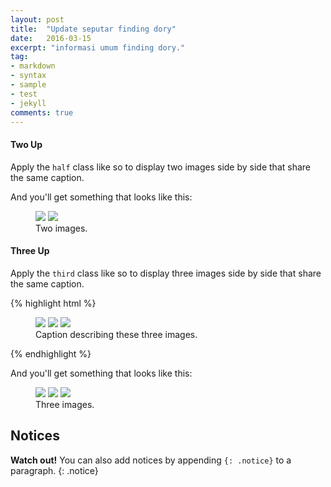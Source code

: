 ```yaml
---
layout: post
title:  "Update seputar finding dory"
date:   2016-03-15
excerpt: "informasi umum finding dory."
tag:
- markdown 
- syntax
- sample
- test
- jekyll
comments: true
---
```


#### Two Up

Apply the `half` class like so to display two images side by side that share the same caption.

And you'll get something that looks like this:

<figure class="half">
	<a href="https://raw.githubusercontent.com/fheo18/finding-dory.github.io/gh-pages/a.png"><img src="https://raw.githubusercontent.com/fheo18/finding-dory.github.io/gh-pages/a.png"></a>
	<a href="https://raw.githubusercontent.com/fheo18/finding-dory.github.io/gh-pages/b.jpg"><img src="https://raw.githubusercontent.com/fheo18/finding-dory.github.io/gh-pages/b.jpg"></a>
	<figcaption>Two images.</figcaption>
</figure>

#### Three Up

Apply the `third` class like so to display three images side by side that share the same caption.

{% highlight html %}
<figure class="third">
	<img src="/images/image-filename-1.jpg">
	<img src="/images/image-filename-2.jpg">
	<img src="/images/image-filename-3.jpg">
	<figcaption>Caption describing these three images.</figcaption>
</figure>
{% endhighlight %}

And you'll get something that looks like this:

<figure class="third">
	<img src="http://placehold.it/600x300.jpg">
	<img src="http://placehold.it/600x300.jpg">
	<img src="http://placehold.it/600x300.jpg">
	<figcaption>Three images.</figcaption>
</figure>

## Notices

**Watch out!** You can also add notices by appending `{: .notice}` to a paragraph.
{: .notice}
